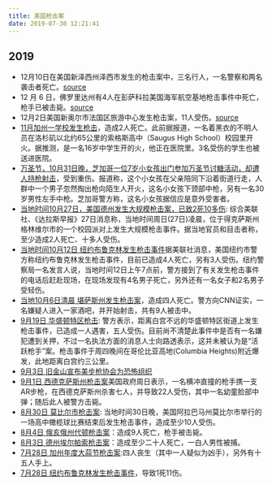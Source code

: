 ```yaml
---
title: 美国枪击案
date: 2019-07-30 12:21:41
---
```


## 2019

- 12月10日在美国新泽西州泽西市发生的枪击案中，三名行人，一名警察和两名袭击者死亡。[source](https://www.dw.com/zh/美国新泽西州枪战致6人死亡/a-51618783?maca=chi-rss-chi-all-1127-rdf)
- 12 月 6 日，佛罗里达州有4人在彭萨科拉美国海军航空基地枪击事件中死亡，枪手已被击毙。[source](http://sputniknews.cn/military/201912071030186622/)
- 12月2日美国新奥尔市法国区旅游中心发生枪击案，11人受伤。[source](http://www.bbc.com/zhongwen/simp/world-50623195)
- [11月加州一学校发生枪击](http://sputniknews.cn/society/201911151030052503/)，造成2人死亡。此前据报道，一名着黑衣的不明人员在洛杉矶以北约65公里的索格斯高中（Saugus High School）校园里开火。据推测，是一名16岁中学生开的火，他正在医院里。3名受伤的学生也被送进医院。
- [万圣节，10月31日晚，芝加哥一位7岁小女孩出门参加万圣节讨糖活动，却遭人持枪射击](https://time.com/5715953/girl-shot-chicago-trick-or-treating/)，受到重伤。报道称，这个小女孩在父亲陪同下沿着街道行走，人群中一个男子忽然掏出枪向陌生人开火，这名小女孩下颈部中枪，另有一名30岁男性左手中枪。芝加哥警方称，这名小女孩据信应是意外受害者。
- [当地时间10月27日，美国德州发生大规模枪击案，已致2死10多伤](https://www.zaobao.com.sg/realtime/world/story20191027-1000491): 综合美联社、《达拉斯早报》27日消息称，当地时间周日(27日)凌晨，位于得克萨斯州格林维尔市的一个校园派对上发生大规模枪击事件。据当地官员和目击者称，至少造成2人死亡、十多人受伤。
- [当地时间10月12日 纽约布鲁克林发生枪击事件](http://www.chinaqw.com/m/hqhr/2019/10-12/233845.shtml)据美联社消息，美国纽约市警方称纽约布鲁克林发生枪击事件，目前已造成4人死亡，另有3人受伤。纽约警察局一名发言人说，当地时间12日上午7点前，警方接到了有关发生枪击事件的电话后赶赴现场，在现场发现有4名男子死亡，另外还有一名女子和2名男子受轻伤。
- [当地10月6日清晨 堪萨斯州发生枪击案](https://www.thepaper.cn/newsDetail_forward_4611046)，造成四人死亡。警方向CNN证实，一名嫌疑人进入一家酒吧，并开始射击，共有9人被击中。
- [9月19日 华盛顿特区枪击](https://cn.reuters.com/article/us-washington-shooting-local-media-0920-idCNKBS1W508E?feedType=RSS&feedName=CNTopGenNews): 警方表示，距离白宫不远的华盛顿特区街道上发生枪击事件，已造成一人遇害，五人受伤。目前尚不清楚此事件中是否有一名嫌犯遭到关押，不过一名执法方面的消息人士向路透表示，这并未被认为是“活跃枪手”案。枪击事件于周四晚间在哥伦比亚高地(Columbia Heights)附近爆发，此地距离白宫约三公里。
- [9月3日 旧金山宣布美步枪协会为恐怖组织](https://news.ifeng.com/c/7piU56bBBIM)
- [9月1日 西德克萨斯州枪击案](https://cn.reuters.com/article/usa-shooting-texas-0901-sun-idCNKCS1VN021?feedType=RSS&feedName=CNTopGenNews)美国政府周日表示，一名横冲直撞的枪手携一支AR步枪，在西德克萨斯州杀害七人，并导致22人受伤，其中一名幼童脸部中弹；随后此人被警方击毙。
- [8月30日 莫比尔市枪击案](https://news.ifeng.com/c/7paOvoo2qoa): 当地时间30日晚，美国阿拉巴马州莫比尔市举行的一场高中橄榄球比赛结束后发生枪击事件，造成至少10人受伤。
- [8月4日 俄亥俄州代顿枪击案](https://www.nytimes.com/2019/08/04/us/dayton-ohio-shooting.html?_ga=2.84574361.1681158149.1564971750-1005348068.1564971750)：造成9人死亡，枪手被击毙。
- [8月3日 德州埃尔帕索枪击案](https://cn.nytimes.com/morning-brief/20190805/xi-cousin-australia-hong-kong-monday-strike/?utm_source=tw-nytimeschinese&utm_medium=social&utm_campaign=cur)：造成至少二十人死亡，一白人男性被捕。
- [7月28日 加州年度大蒜节枪击案](https://cn.reuters.com/article/usa-shooting-updates-0729-casualty-0729-idCNKCS1UO0K1?feedType=RSS&feedName=CNTopGenNews):四人丧生（其中一人疑似为凶手），另外有十五人手上。
- [7月28日 纽约布鲁克林发生枪击事件](http://www.xinhuanet.com/world/2019-07/29/c_1124808646.htm)，导致1死11伤。
